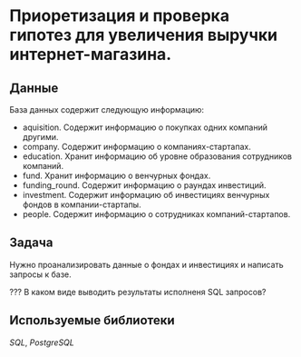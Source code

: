 # Приоретизация и проверка гипотез для увеличения выручки интернет-магазина.


## Данные

База данных содержит следующую информацию:
- aquisition. 	Содержит информацию о покупках одних компаний другими.
- company.		Содержит информацию о компаниях-стартапах.
- education.	Хранит информацию об уровне образования сотрудников компаний.
- fund.			Хранит информацию о венчурных фондах.
- funding_round. Содержит информацию о раундах инвестиций.
- investment.	Содержит информацию об инвестициях венчурных фондов в компании-стартапы.
- people.		Содержит информацию о сотрудниках компаний-стартапов.


## Задача

Нужно проанализировать данные о фондах и инвестициях и написать запросы к базе.

??? В каком виде выводить результаты исполненя SQL запросов?

## Используемые библиотеки
*SQL*, *PostgreSQL*